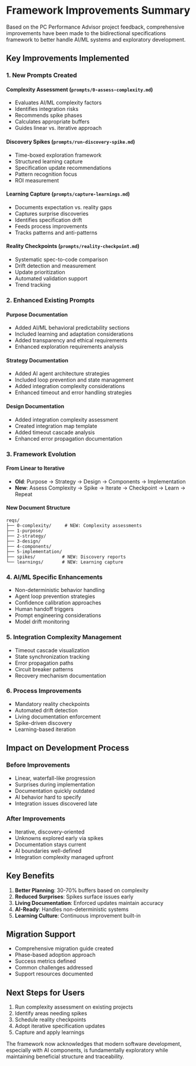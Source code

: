 # Framework Improvements Summary

Based on the PC Performance Advisor project feedback, comprehensive improvements have been made to the bidirectional specifications framework to better handle AI/ML systems and exploratory development.

## Key Improvements Implemented

### 1. New Prompts Created

#### Complexity Assessment (`prompts/0-assess-complexity.md`)
- Evaluates AI/ML complexity factors
- Identifies integration risks
- Recommends spike phases
- Calculates appropriate buffers
- Guides linear vs. iterative approach

#### Discovery Spikes (`prompts/run-discovery-spike.md`)
- Time-boxed exploration framework
- Structured learning capture
- Specification update recommendations
- Pattern recognition focus
- ROI measurement

#### Learning Capture (`prompts/capture-learnings.md`)
- Documents expectation vs. reality gaps
- Captures surprise discoveries
- Identifies specification drift
- Feeds process improvements
- Tracks patterns and anti-patterns

#### Reality Checkpoints (`prompts/reality-checkpoint.md`)
- Systematic spec-to-code comparison
- Drift detection and measurement
- Update prioritization
- Automated validation support
- Trend tracking

### 2. Enhanced Existing Prompts

#### Purpose Documentation
- Added AI/ML behavioral predictability sections
- Included learning and adaptation considerations
- Added transparency and ethical requirements
- Enhanced exploration requirements analysis

#### Strategy Documentation
- Added AI agent architecture strategies
- Included loop prevention and state management
- Added integration complexity considerations
- Enhanced timeout and error handling strategies

#### Design Documentation
- Added integration complexity assessment
- Created integration map template
- Added timeout cascade analysis
- Enhanced error propagation documentation

### 3. Framework Evolution

#### From Linear to Iterative
- **Old**: Purpose → Strategy → Design → Components → Implementation
- **New**: Assess Complexity → Spike → Iterate → Checkpoint → Learn → Repeat

#### New Document Structure
```
reqs/
├── 0-complexity/     # NEW: Complexity assessments
├── 1-purpose/        
├── 2-strategy/       
├── 3-design/         
├── 4-components/     
├── 5-implementation/ 
├── spikes/          # NEW: Discovery reports
└── learnings/       # NEW: Learning capture
```

### 4. AI/ML Specific Enhancements

- Non-deterministic behavior handling
- Agent loop prevention strategies
- Confidence calibration approaches
- Human handoff triggers
- Prompt engineering considerations
- Model drift monitoring

### 5. Integration Complexity Management

- Timeout cascade visualization
- State synchronization tracking
- Error propagation paths
- Circuit breaker patterns
- Recovery mechanism documentation

### 6. Process Improvements

- Mandatory reality checkpoints
- Automated drift detection
- Living documentation enforcement
- Spike-driven discovery
- Learning-based iteration

## Impact on Development Process

### Before Improvements
- Linear, waterfall-like progression
- Surprises during implementation
- Documentation quickly outdated
- AI behavior hard to specify
- Integration issues discovered late

### After Improvements
- Iterative, discovery-oriented
- Unknowns explored early via spikes
- Documentation stays current
- AI boundaries well-defined
- Integration complexity managed upfront

## Key Benefits

1. **Better Planning**: 30-70% buffers based on complexity
2. **Reduced Surprises**: Spikes surface issues early
3. **Living Documentation**: Enforced updates maintain accuracy
4. **AI-Ready**: Handles non-deterministic systems
5. **Learning Culture**: Continuous improvement built-in

## Migration Support

- Comprehensive migration guide created
- Phase-based adoption approach
- Success metrics defined
- Common challenges addressed
- Support resources documented

## Next Steps for Users

1. Run complexity assessment on existing projects
2. Identify areas needing spikes
3. Schedule reality checkpoints
4. Adopt iterative specification updates
5. Capture and apply learnings

The framework now acknowledges that modern software development, especially with AI components, is fundamentally exploratory while maintaining beneficial structure and traceability.